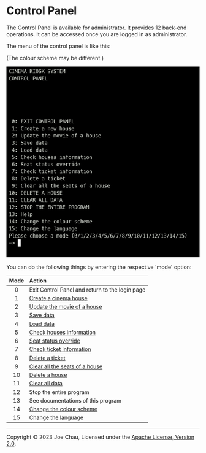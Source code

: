 # Control Panel

The Control Panel is available for administrator.
It provides 12 back-end operations.
It can be accessed once you are logged in as administrator.

The menu of the control panel is like this:

(The colour scheme may be different.)

![Screenshot of the Control Panel Menu](../images/docs/control_panel_menu.png)

You can do the following things by entering the respective 'mode' option:

| Mode | Action                                          |
|:----:|:------------------------------------------------|
|  0   | Exit Control Panel and return to the login page |
|  1   | [Create a cinema house](house.md)               |
|  2   | [Update the movie of a house](house.md)         |
|  3   | [Save data](dataStorage.md)                     |
|  4   | [Load data](dataStorage.md)                     |
|  5   | [Check houses information](house.md)            |
|  6   | [Seat status override](seatStatusOverride.md)   |
|  7   | [Check ticket information](ticket.md)           |
|  8   | [Delete a ticket](ticket.md)                    |
|  9   | [Clear all the seats of a house](house.md)      |
|  10  | [Delete a house](house.md)                      |
|  11  | [Clear all data](dataStorage.md)                |
|  12  | Stop the entire program                         |
|  13  | See documentations of this program              |
|  14  | [Change the colour scheme](colour.md)           |
|  15  | [Change the language](language.md)              |


---

Copyright © 2023 Joe Chau, Licensed under the 
<a href="https://www.apache.org/licenses/LICENSE-2.0" target="_blank">Apache License, Version 2.0</a>.